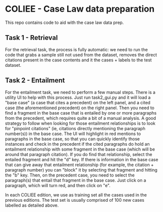 # COLIEE - Case Law data preparation
This repo contains code to aid with the case law data prep.

## Task 1 - Retrieval
For the retrieval task, the process is fully automatic: we need to run the code that grabs a sample still not used from the dataset, removes the direct citations present in the case contents and it the cases + labels to the test dataset.

## Task 2 - Entailment
For the entailment task, we need to perform a few manual steps. There is a utility UI to help with this process.
Just run task2_gui.py and it will load a "base case" (a case that cites a precedent) on the left panel, and a cited case (the aforementioned precedent) on the right panel. 
Then you need to find a fragment in the base case that is entailed by one or more paragraphs from the precedent, which requires quite a bit of a manual analysis. 
A good strategy to follow when looking for those entailment relationships is to look for "pinpoint citations" (ie, citations directly mentioning the paragraph number(s)) in the base case.
The UI will highlight in red mentions to paragraphs in the base case, so that you can quickly identify those instances and check in the precedent if the cited paragraphs do hold an entailment relationship with some fragment in the base case (which will be around that paragraph citation).
If you do find that relationship, select the entailed fragment and hit the "d" key. If there is information in the base case that can give away that entailment relationship (for example, the citation + paragraph number) you can "block" it by selecting that fragment and hitting the "b" key.
Then, on the precedent case, you need to select the paragraph(s) that entail that fragment in the base case. Just click on a paragraph, which will turn red, and then click on "e".

In each COLIEE edition, we use as training set all the cases used in the previous editions. The test set is usually comprised of 100 new cases labelled as detailed above.
